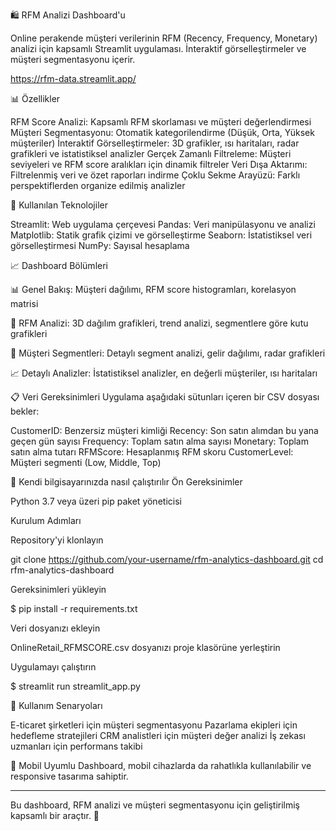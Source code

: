 🛍️ RFM Analizi Dashboard'u

Online perakende müşteri verilerinin RFM (Recency, Frequency, Monetary) analizi için kapsamlı Streamlit uygulaması. İnteraktif görselleştirmeler ve müşteri segmentasyonu içerir.

https://rfm-data.streamlit.app/

📊 Özellikler

RFM Score Analizi: Kapsamlı RFM skorlaması ve müşteri değerlendirmesi
Müşteri Segmentasyonu: Otomatik kategorilendirme (Düşük, Orta, Yüksek müşteriler)
İnteraktif Görselleştirmeler: 3D grafikler, ısı haritaları, radar grafikleri ve istatistiksel analizler
Gerçek Zamanlı Filtreleme: Müşteri seviyeleri ve RFM score aralıkları için dinamik filtreler
Veri Dışa Aktarımı: Filtrelenmiş veri ve özet raporları indirme
Çoklu Sekme Arayüzü: Farklı perspektiflerden organize edilmiş analizler

🔧 Kullanılan Teknolojiler

Streamlit: Web uygulama çerçevesi
Pandas: Veri manipülasyonu ve analizi
Matplotlib: Statik grafik çizimi ve görselleştirme
Seaborn: İstatistiksel veri görselleştirmesi
NumPy: Sayısal hesaplama

📈 Dashboard Bölümleri

📊 Genel Bakış: Müşteri dağılımı, RFM score histogramları, korelasyon matrisi

🎯 RFM Analizi: 3D dağılım grafikleri, trend analizi, segmentlere göre kutu grafikleri

👥 Müşteri Segmentleri: Detaylı segment analizi, gelir dağılımı, radar grafikleri

📈 Detaylı Analizler: İstatistiksel analizler, en değerli müşteriler, ısı haritaları

📋 Veri Gereksinimleri
Uygulama aşağıdaki sütunları içeren bir CSV dosyası bekler:

CustomerID: Benzersiz müşteri kimliği
Recency: Son satın alımdan bu yana geçen gün sayısı
Frequency: Toplam satın alma sayısı
Monetary: Toplam satın alma tutarı
RFMScore: Hesaplanmış RFM skoru
CustomerLevel: Müşteri segmenti (Low, Middle, Top)

🚀 Kendi bilgisayarınızda nasıl çalıştırılır
Ön Gereksinimler

Python 3.7 veya üzeri
pip paket yöneticisi

Kurulum Adımları

Repository'yi klonlayın

git clone https://github.com/your-username/rfm-analytics-dashboard.git
cd rfm-analytics-dashboard

Gereksinimleri yükleyin

 $ pip install -r requirements.txt

Veri dosyanızı ekleyin

OnlineRetail_RFMSCORE.csv dosyanızı proje klasörüne yerleştirin


Uygulamayı çalıştırın

$ streamlit run streamlit_app.py


🎯 Kullanım Senaryoları

E-ticaret şirketleri için müşteri segmentasyonu
Pazarlama ekipleri için hedefleme stratejileri
CRM analistleri için müşteri değer analizi
İş zekası uzmanları için performans takibi

📱 Mobil Uyumlu
Dashboard, mobil cihazlarda da rahatlıkla kullanılabilir ve responsive tasarıma sahiptir.

*******************

Bu dashboard, RFM analizi ve müşteri segmentasyonu için geliştirilmiş kapsamlı bir araçtır. 🚀
